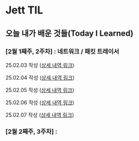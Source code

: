 # Jett TIL

## 오늘 내가 배운 것들(Today I Learned)

### [2월 1째주, 2주차] : 네트워크 / 패킷 트레이서

25.02.03 작성 ([상세 내역 링크](https://github.com/Mason-P-ark/jett.park-til/blob/main/Feb/2025-02-03))

25.02.04 작성 ([상세 내역 링크](https://github.com/Mason-P-ark/jett.park-til/blob/main/Feb/2025-02-04)) 

25.02.05 작성 ([상세 내역 링크](https://github.com/Mason-P-ark/jett.park-til/blob/main/Feb/2025-02-05))

25.02.06 작성 ([상세 내역 링크](https://github.com/Mason-P-ark/jett.park-til/blob/main/Feb/2025-02-06))

25.02.07 작성 ([상세 내역 링크](https://github.com/Mason-P-ark/jett.park-til/blob/main/Feb/2025-02-07))

### [2월 2째주, 3주차] : 
